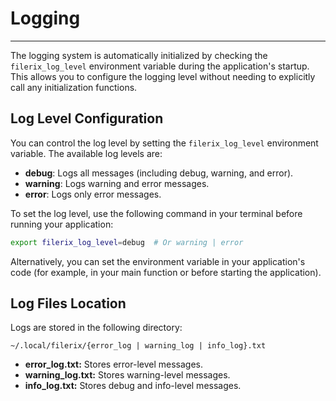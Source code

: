 # **Logging**

---

The logging system is automatically initialized by checking the `filerix_log_level` environment variable during the application's startup. This allows you to configure the logging level without needing to explicitly call any initialization functions.

## **Log Level Configuration**

You can control the log level by setting the `filerix_log_level` environment variable. The available log levels are:

- **debug**: Logs all messages (including debug, warning, and error).
- **warning**: Logs warning and error messages.
- **error**: Logs only error messages.

To set the log level, use the following command in your terminal before running your application:

```bash
export filerix_log_level=debug  # Or warning | error
```

Alternatively, you can set the environment variable in your application's code (for example, in your main function or before starting the application).

## **Log Files Location**

Logs are stored in the following directory:
```
~/.local/filerix/{error_log | warning_log | info_log}.txt
```
- **error_log.txt:** Stores error-level messages.
- **warning_log.txt:** Stores warning-level messages.
- **info_log.txt:** Stores debug and info-level messages.
